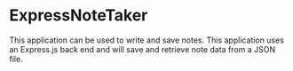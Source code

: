 # ExpressNoteTaker
This application can be used to write and save notes. This application uses an Express.js back end and will save and retrieve note data from a JSON file.
